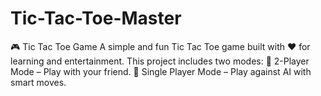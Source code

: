 # Tic-Tac-Toe-Master
🎮 Tic Tac Toe Game  A simple and fun Tic Tac Toe game built with ❤️ for learning and entertainment. This project includes two modes:  👥 2-Player Mode – Play with your friend.  🤖 Single Player Mode – Play against AI with smart moves.
